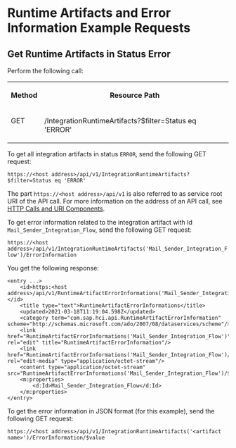 <!-- loio3db463e24d9547a5bcc0a7d22d5e8b1a -->

# Runtime Artifacts and Error Information Example Requests



<a name="loio3db463e24d9547a5bcc0a7d22d5e8b1a__section_wws_3k5_r4b"/>

## Get Runtime Artifacts in Status Error

Perform the following call:


<table>
<tr>
<th valign="top">

Method

</th>
<th valign="top">

Resource Path

</th>
</tr>
<tr>
<td valign="top">

GET

</td>
<td valign="top">

/IntegrationRuntimeArtifacts?$filter=Status eq 'ERROR'

</td>
</tr>
</table>

To get all integration artifacts in status `ERROR`, send the following GET request:

`https://<host address>/api/v1/IntegrationRuntimeArtifacts?$filter=Status eq 'ERROR'`

The part `https://<host address>/api/v1` is also referred to as service root URI of the API call. For more information on the address of an API call, see [HTTP Calls and URI Components](http-calls-and-uri-components-ca75e12.md).

To get error information related to the integration artifact with Id `Mail_Sender_Integration_Flow`, send the following GET request:

`https://<host address>/api/v1/IntegrationRuntimeArtifacts('Mail_Sender_Integration_Flow')/ErrorInformation`

You get the following response:

```
<entry ...>
    <id>https:<host address>/api/v1/RuntimeArtifactErrorInformations('Mail_Sender_Integration_Flow')</id>
    <title type="text">RuntimeArtifactErrorInformations</title>
    <updated>2021-03-18T11:19:04.598Z</updated>
    <category term="com.sap.hci.api.RuntimeArtifactErrorInformation" scheme="http://schemas.microsoft.com/ado/2007/08/dataservices/scheme"/>
    <link href="RuntimeArtifactErrorInformations('Mail_Sender_Integration_Flow')" rel="edit" title="RuntimeArtifactErrorInformation"/>
    <link href="RuntimeArtifactErrorInformations('Mail_Sender_Integration_Flow')/$value" rel="edit-media" type="application/octet-stream"/>
    <content type="application/octet-stream" src="RuntimeArtifactErrorInformations('Mail_Sender_Integration_Flow')/$value"/>
    <m:properties>
        <d:Id>Mail_Sender_Integration_Flow</d:Id>
    </m:properties>
</entry>
```

To get the error information in JSON format \(for this example\), send the following GET request:

`https://<host address>/api/v1/IntegrationRuntimeArtifacts('<artifact name>')/ErrorInformation/$value`

